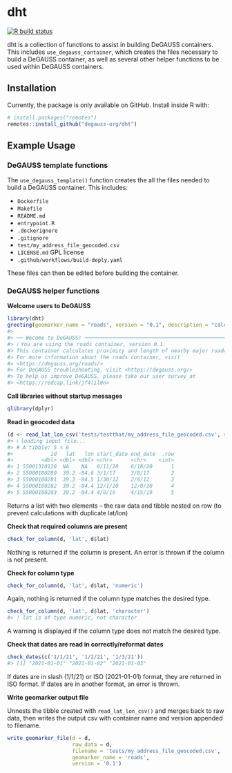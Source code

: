 
<!-- README.md is generated from README.Rmd. Please edit that file -->

# dht

<!-- badges: start -->

[![R build
status](https://github.com/degauss-org/dht/workflows/R-CMD-check/badge.svg)](https://github.com/degauss-org/dht/actions)
<!-- badges: end -->

dht is a collection of functions to assist in building DeGAUSS
containers. This includes `use_degauss_container`, which creates the
files necessary to build a DeGAUSS container, as well as several other
helper functions to be used within DeGAUSS containers.

## Installation

Currently, the package is only available on GitHub. Install inside R
with:

``` r
# install.packages("remotes")
remotes::install_github("degauss-org/dht")
```

## Example Usage

### DeGAUSS template functions

The `use_degauss_template()` function creates the all the files needed
to build a DeGAUSS container. This includes:

-   `Dockerfile`
-   `Makefile`
-   `README.md`
-   `entrypoint.R`
-   `.dockerignore`
-   `.gitignore`
-   `test/my_address_file_geocoded.csv`
-   `LICENSE.md` GPL license
-   `.github/workflows/build-deply.yaml`

These files can then be edited before building the container.

### DeGAUSS helper functions

**Welcome users to DeGAUSS**

``` r
library(dht)
greeting(geomarker_name = "roads", version = "0.1", description = "calculates proximity and length of nearby major roadways")
#> 
#> ── Wecome to DeGAUSS! ──────────────────────────────────────────────────────────
#> ℹ You are using the roads container, version 0.1.
#> This container calculates proximity and length of nearby major roadways.
#> For more information about the roads container, visit
#> <https://degauss.org/roads/>
#> For DeGAUSS troubleshooting, visit <https://degauss.org/>
#> To help us improve DeGAUSS, please take our user survey at
#> <https://redcap.link/jf4lil0n>
```

**Call libraries without startup messages**

``` r
qlibrary(dplyr)
```

**Read in geocoded data**

``` r
(d <- read_lat_lon_csv('tests/testthat/my_address_file_geocoded.csv', sf = T, project_to_crs = 5072))
#> ℹ loading input file...
#> # A tibble: 5 × 6
#>            id   lat   lon start_date end_date  .row
#>         <dbl> <dbl> <dbl> <chr>      <chr>    <int>
#> 1 55001310120  NA    NA   6/11/20    6/18/20      1
#> 2 55000100280  39.2 -84.6 3/1/17     3/8/17       2
#> 3 55000100281  39.3 -84.5 1/30/12    2/6/12       3
#> 4 55000100282  39.2 -84.4 12/1/20    12/8/20      4
#> 5 55000100283  39.2 -84.4 4/8/19     4/15/19      5
```

Returns a list with two elements – the raw data and tibble nested on row
(to prevent calculations with duplicate lat/lon)

**Check that required columns are present**

``` r
check_for_column(d, 'lat', d$lat)
```

Nothing is returned if the column is present. An error is thrown if the
column is not present.

**Check for column type**

``` r
check_for_column(d, 'lat', d$lat, 'numeric')
```

Again, nothing is returned if the column type matches the desired type.

``` r
check_for_column(d, 'lat', d$lat, 'character')
#> ! lat is of type numeric, not character
```

A warning is displayed if the column type does not match the desired
type.

**Check that dates are read in correctly/reformat dates**

``` r
check_dates(c('1/1/21', '1/2/21', '1/3/21'))
#> [1] "2021-01-01" "2021-01-02" "2021-01-03"
```

If dates are in slash (1/1/21) or ISO (2021-01-01) format, they are
returned in ISO format. If dates are in another format, an error is
thrown.

**Write geomarker output file**

Unnests the tibble created with `read_lat_lon_csv()` and merges back to
raw data, then writes the output csv with container name and version
appended to filename.

``` r
write_geomarker_file(d = d, 
                     raw_data = d, 
                     filename = 'tests/my_address_file_geocoded.csv', 
                     geomarker_name = 'roads', 
                     version = '0.1')
```
